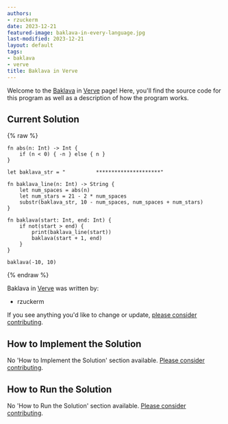 ```yaml
---
authors:
- rzuckerm
date: 2023-12-21
featured-image: baklava-in-every-language.jpg
last-modified: 2023-12-21
layout: default
tags:
- baklava
- verve
title: Baklava in Verve
---
```


Welcome to the [Baklava](https://sampleprograms.io/projects/baklava) in [Verve](https://sampleprograms.io/languages/verve) page! Here, you'll find the source code for this program as well as a description of how the program works.

## Current Solution

{% raw %}

```verve
fn abs(n: Int) -> Int {
    if (n < 0) { -n } else { n }
}

let baklava_str = "          *********************"

fn baklava_line(n: Int) -> String {
    let num_spaces = abs(n)
    let num_stars = 21 - 2 * num_spaces
    substr(baklava_str, 10 - num_spaces, num_spaces + num_stars)
}

fn baklava(start: Int, end: Int) {
    if not(start > end) {
        print(baklava_line(start))
        baklava(start + 1, end)
    }
}

baklava(-10, 10)

```

{% endraw %}

Baklava in [Verve](https://sampleprograms.io/languages/verve) was written by:

- rzuckerm

If you see anything you'd like to change or update, [please consider contributing](https://github.com/TheRenegadeCoder/sample-programs).

## How to Implement the Solution

No 'How to Implement the Solution' section available. [Please consider contributing](https://github.com/TheRenegadeCoder/sample-programs-website).

## How to Run the Solution

No 'How to Run the Solution' section available. [Please consider contributing](https://github.com/TheRenegadeCoder/sample-programs-website).